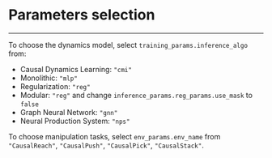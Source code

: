 # Parameters selection

---

To choose the dynamics model, select `training_params.inference_algo` from:
* Causal Dynamics Learning: `"cmi"`
* Monolithic: `"mlp"`
* Regularization: `"reg"`
* Modular: `"reg"` and change `inference_params.reg_params.use_mask` to `false`
* Graph Neural Network: `"gnn"`
* Neural Production System: `"nps"`

To choose manipulation tasks, select `env_params.env_name` from `"CausalReach"`, `"CausalPush"`, `"CausalPick"`, `"CausalStack"`.